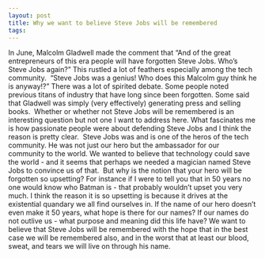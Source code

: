 ```yaml
---
layout: post
title: Why we want to believe Steve Jobs will be remembered
tags: 
---
```

In June, Malcolm Gladwell made the comment that “And of the great entrepreneurs of this era people will have forgotten Steve Jobs. Who’s Steve Jobs again?” This rustled a lot of feathers especially among the tech community. 
“Steve Jobs was a genius! Who does this Malcolm guy think he is anyway!?”
There was a lot of spirited debate. Some people noted previous titans of industry that have long since been forgotten. Some said that Gladwell was simply (very effectively) generating press and selling books. 
Whether or whether not Steve Jobs will be remembered is an interesting question but not one I want to address here. What fascinates me is how passionate people were about defending Steve Jobs and I think the reason is pretty clear. 
Steve Jobs was and is one of the heros of the tech community. He was not just our hero but the ambassador for our community to the world. We wanted to believe that technology could save the world - and it seems that perhaps we needed a magician named Steve Jobs to convince us of that. 
But why is the notion that your hero will be forgotten so upsetting? For instance if I were to tell you that in 50 years no one would know who Batman is - that probably wouldn’t upset you very much. I think the reason it is so upsetting is because it drives at the existential quandary we all find ourselves in. If the name of our hero doesn’t even make it 50 years, what hope is there for our names? If our names do not outlive us - what purpose and meaning did this life have? We want to believe that Steve Jobs will be remembered with the hope that in the best case we will be remembered also, and in the worst that at least our blood, sweat, and tears we will live on through his name. 
